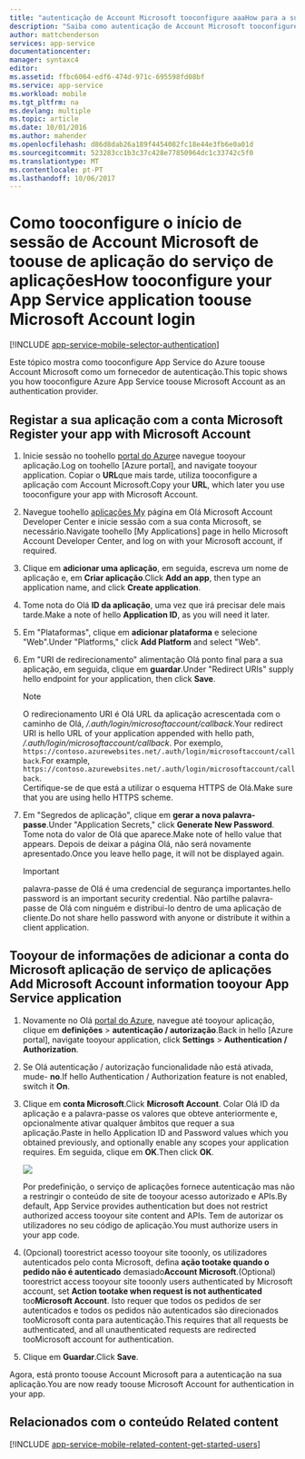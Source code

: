 ```yaml
---
title: "autenticação de Account Microsoft tooconfigure aaaHow para a sua aplicação de serviços aplicacionais"
description: "Saiba como autenticação de Account Microsoft tooconfigure para a sua aplicação de serviços de aplicações."
author: mattchenderson
services: app-service
documentationcenter: 
manager: syntaxc4
editor: 
ms.assetid: ffbc6064-edf6-474d-971c-695598fd08bf
ms.service: app-service
ms.workload: mobile
ms.tgt_pltfrm: na
ms.devlang: multiple
ms.topic: article
ms.date: 10/01/2016
ms.author: mahender
ms.openlocfilehash: d86d8dab26a189f4454082fc18e44e3fb6e0a01d
ms.sourcegitcommit: 523283cc1b3c37c428e77850964dc1c33742c5f0
ms.translationtype: MT
ms.contentlocale: pt-PT
ms.lasthandoff: 10/06/2017
---
```

# <a name="how-tooconfigure-your-app-service-application-toouse-microsoft-account-login"></a><span data-ttu-id="9835c-103">Como tooconfigure o início de sessão de Account Microsoft de toouse de aplicação do serviço de aplicações</span><span class="sxs-lookup"><span data-stu-id="9835c-103">How tooconfigure your App Service application toouse Microsoft Account login</span></span>
[!INCLUDE [app-service-mobile-selector-authentication](../../includes/app-service-mobile-selector-authentication.md)]

<span data-ttu-id="9835c-104">Este tópico mostra como tooconfigure App Service do Azure toouse Account Microsoft como um fornecedor de autenticação.</span><span class="sxs-lookup"><span data-stu-id="9835c-104">This topic shows you how tooconfigure Azure App Service toouse Microsoft Account as an authentication provider.</span></span> 

## <span data-ttu-id="9835c-105"><a name="register-microsoft-account"></a>Registar a sua aplicação com a conta Microsoft</span><span class="sxs-lookup"><span data-stu-id="9835c-105"><a name="register-microsoft-account"> </a>Register your app with Microsoft Account</span></span>
1. <span data-ttu-id="9835c-106">Inicie sessão no toohello [portal do Azure]e navegue tooyour aplicação.</span><span class="sxs-lookup"><span data-stu-id="9835c-106">Log on toohello [Azure portal], and navigate tooyour application.</span></span> <span data-ttu-id="9835c-107">Copiar o **URL**que mais tarde, utiliza tooconfigure a aplicação com Account Microsoft.</span><span class="sxs-lookup"><span data-stu-id="9835c-107">Copy your **URL**, which later you use tooconfigure your app with Microsoft Account.</span></span>
2. <span data-ttu-id="9835c-108">Navegue toohello [aplicações My] página em Olá Microsoft Account Developer Center e inicie sessão com a sua conta Microsoft, se necessário.</span><span class="sxs-lookup"><span data-stu-id="9835c-108">Navigate toohello [My Applications] page in hello Microsoft Account Developer Center, and log on with your Microsoft account, if required.</span></span>
3. <span data-ttu-id="9835c-109">Clique em **adicionar uma aplicação**, em seguida, escreva um nome de aplicação e, em **Criar aplicação**.</span><span class="sxs-lookup"><span data-stu-id="9835c-109">Click **Add an app**, then type an application name, and click **Create application**.</span></span>
4. <span data-ttu-id="9835c-110">Tome nota do Olá **ID da aplicação**, uma vez que irá precisar dele mais tarde.</span><span class="sxs-lookup"><span data-stu-id="9835c-110">Make a note of hello **Application ID**, as you will need it later.</span></span> 
5. <span data-ttu-id="9835c-111">Em "Plataformas", clique em **adicionar plataforma** e selecione "Web".</span><span class="sxs-lookup"><span data-stu-id="9835c-111">Under "Platforms," click **Add Platform** and select "Web".</span></span>
6. <span data-ttu-id="9835c-112">Em "URI de redirecionamento" alimentação Olá ponto final para a sua aplicação, em seguida, clique em **guardar**.</span><span class="sxs-lookup"><span data-stu-id="9835c-112">Under "Redirect URIs" supply hello endpoint for your application, then click **Save**.</span></span> 
   
   > [!NOTE]
   > <span data-ttu-id="9835c-113">O redirecionamento URI é Olá URL da aplicação acrescentada com o caminho de Olá, */.auth/login/microsoftaccount/callback*.</span><span class="sxs-lookup"><span data-stu-id="9835c-113">Your redirect URI is hello URL of your application appended with hello path, */.auth/login/microsoftaccount/callback*.</span></span> <span data-ttu-id="9835c-114">Por exemplo, `https://contoso.azurewebsites.net/.auth/login/microsoftaccount/callback`.</span><span class="sxs-lookup"><span data-stu-id="9835c-114">For example, `https://contoso.azurewebsites.net/.auth/login/microsoftaccount/callback`.</span></span>   
   > <span data-ttu-id="9835c-115">Certifique-se de que está a utilizar o esquema HTTPS de Olá.</span><span class="sxs-lookup"><span data-stu-id="9835c-115">Make sure that you are using hello HTTPS scheme.</span></span>
   
7. <span data-ttu-id="9835c-116">Em "Segredos de aplicação", clique em **gerar a nova palavra-passe**.</span><span class="sxs-lookup"><span data-stu-id="9835c-116">Under "Application Secrets," click **Generate New Password**.</span></span> <span data-ttu-id="9835c-117">Tome nota do valor de Olá que aparece.</span><span class="sxs-lookup"><span data-stu-id="9835c-117">Make note of hello value that appears.</span></span> <span data-ttu-id="9835c-118">Depois de deixar a página Olá, não será novamente apresentado.</span><span class="sxs-lookup"><span data-stu-id="9835c-118">Once you leave hello page, it will not be displayed again.</span></span>

    > [!IMPORTANT]
    > <span data-ttu-id="9835c-119">palavra-passe de Olá é uma credencial de segurança importantes.</span><span class="sxs-lookup"><span data-stu-id="9835c-119">hello password is an important security credential.</span></span> <span data-ttu-id="9835c-120">Não partilhe palavra-passe de Olá com ninguém e distribui-lo dentro de uma aplicação de cliente.</span><span class="sxs-lookup"><span data-stu-id="9835c-120">Do not share hello password with anyone or distribute it within a client application.</span></span>

## <span data-ttu-id="9835c-121"><a name="secrets"></a>Tooyour de informações de adicionar a conta do Microsoft aplicação de serviço de aplicações</span><span class="sxs-lookup"><span data-stu-id="9835c-121"><a name="secrets"> </a>Add Microsoft Account information tooyour App Service application</span></span>
1. <span data-ttu-id="9835c-122">Novamente no Olá [portal do Azure], navegue até tooyour aplicação, clique em **definições** > **autenticação / autorização**.</span><span class="sxs-lookup"><span data-stu-id="9835c-122">Back in hello [Azure portal], navigate tooyour application, click **Settings** > **Authentication / Authorization**.</span></span>
2. <span data-ttu-id="9835c-123">Se Olá autenticação / autorização funcionalidade não está ativada, mude- **no**.</span><span class="sxs-lookup"><span data-stu-id="9835c-123">If hello Authentication / Authorization feature is not enabled, switch it **On**.</span></span>
3. <span data-ttu-id="9835c-124">Clique em **conta Microsoft**.</span><span class="sxs-lookup"><span data-stu-id="9835c-124">Click **Microsoft Account**.</span></span> <span data-ttu-id="9835c-125">Colar Olá ID da aplicação e a palavra-passe os valores que obteve anteriormente e, opcionalmente ativar qualquer âmbitos que requer a sua aplicação.</span><span class="sxs-lookup"><span data-stu-id="9835c-125">Paste in hello Application ID and Password values which you obtained previously, and optionally enable any scopes your application requires.</span></span> <span data-ttu-id="9835c-126">Em seguida, clique em **OK**.</span><span class="sxs-lookup"><span data-stu-id="9835c-126">Then click **OK**.</span></span>
   
    ![][1]
   
    <span data-ttu-id="9835c-127">Por predefinição, o serviço de aplicações fornece autenticação mas não a restringir o conteúdo de site de tooyour acesso autorizado e APIs.</span><span class="sxs-lookup"><span data-stu-id="9835c-127">By default, App Service provides authentication but does not restrict authorized access tooyour site content and APIs.</span></span> <span data-ttu-id="9835c-128">Tem de autorizar os utilizadores no seu código de aplicação.</span><span class="sxs-lookup"><span data-stu-id="9835c-128">You must authorize users in your app code.</span></span>
4. <span data-ttu-id="9835c-129">(Opcional) toorestrict acesso tooyour site tooonly, os utilizadores autenticados pelo conta Microsoft, defina **ação tootake quando o pedido não é autenticado** demasiado**Account Microsoft**.</span><span class="sxs-lookup"><span data-stu-id="9835c-129">(Optional) toorestrict access tooyour site tooonly users authenticated by Microsoft account, set **Action tootake when request is not authenticated** too**Microsoft Account**.</span></span> <span data-ttu-id="9835c-130">Isto requer que todos os pedidos de ser autenticados e todos os pedidos não autenticados são direcionados tooMicrosoft conta para autenticação.</span><span class="sxs-lookup"><span data-stu-id="9835c-130">This requires that all requests be authenticated, and all unauthenticated requests are redirected tooMicrosoft account for authentication.</span></span>
5. <span data-ttu-id="9835c-131">Clique em **Guardar**.</span><span class="sxs-lookup"><span data-stu-id="9835c-131">Click **Save**.</span></span>

<span data-ttu-id="9835c-132">Agora, está pronto toouse Account Microsoft para a autenticação na sua aplicação.</span><span class="sxs-lookup"><span data-stu-id="9835c-132">You are now ready toouse Microsoft Account for authentication in your app.</span></span>

## <span data-ttu-id="9835c-133"><a name="related-content"></a>Relacionados com o conteúdo</span><span class="sxs-lookup"><span data-stu-id="9835c-133"><a name="related-content"> </a>Related content</span></span>
[!INCLUDE [app-service-mobile-related-content-get-started-users](../../includes/app-service-mobile-related-content-get-started-users.md)]

<!-- Images. -->

[0]: ./media/app-service-mobile-how-to-configure-microsoft-authentication/app-service-microsoftaccount-redirect.png
[1]: ./media/app-service-mobile-how-to-configure-microsoft-authentication/mobile-app-microsoftaccount-settings.png

<!-- URLs. -->

[aplicações My]: http://go.microsoft.com/fwlink/p/?LinkId=262039
[portal do Azure]: https://portal.azure.com/

